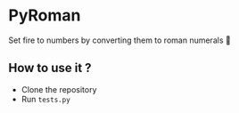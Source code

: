 # PyRoman

Set fire to numbers by converting them to roman numerals 🧮

## How to use it ?

* Clone the repository
* Run `tests.py`
